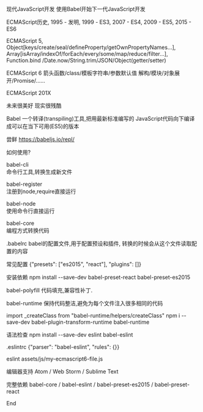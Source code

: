 现代JavaScript开发
使用Babel开始下一代JavaScript开发

ECMAScript历史,
1995   -   发明,
1999   -   ES3,
2007   -   ES4,
2009   -   ES5,
2015   -   ES6

ECMAScript 5,
Object[keys/create/seal/defineProperty/getOwnPropertyNames...],
Array[isArray/indexOf/forEach/every/some/map/reduce/filter...],
Function.bind /Date.now/String.trim/JSON/Object(getter/setter)

ECMAScript 6
箭头函数/class/模板字符串/参数默认值
解构/模块/对象展开/Promise/......

ECMAScript 201X

未来很美好
现实很残酷

Babel
一个转译(transpiling)工具,把用最新标准编写的
JavaScript代码向下编译成可以在当下可用(ES5)的版本

尝鲜
https://babeljs.io/repl/

如何使用?

babel-cli         
命令行工具,转换生成新文件

babel-register  
注册到node,require直接运行

babel-node              
使用命令行直接运行

babel-core                
编程方式转换代码

.babelrc
babel的配置文件,用于配置预设和插件,
转换的时候会从这个文件读取配置的内容

常见配置
{"presets": ["es2015", "react"], "plugins": []}

安装依赖
npm install --save-dev babel-preset-react babel-preset-es2015

babel-polyfill
代码填充,兼容性补丁.

babel-runtime
保持代码整洁,避免为每个文件注入很多相同的代码

import _createClass from "babel-runtime/helpers/createClass"
npm i --save-dev babel-plugin-transform-runtime babel-runtime

语法检查
npm install --save-dev eslint babel-eslint

.eslintrc
{"parser": "babel-eslint", "rules": {}}

eslint assets/js/my-ecmascript6-file.js

编辑器支持
Atom / Web Storm / Sublime Text

完整依赖
babel-core / babel-eslint / babel-preset-es2015 / babel-preset-react

End
